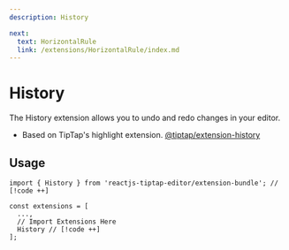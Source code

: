 ```yaml
---
description: History

next:
  text: HorizontalRule
  link: /extensions/HorizontalRule/index.md
---
```


# History

The History extension allows you to undo and redo changes in your editor.

- Based on TipTap's highlight extension. [@tiptap/extension-history](https://www.npmjs.com/package/@tiptap/extension-history)

## Usage

```tsx
import { History } from 'reactjs-tiptap-editor/extension-bundle'; // [!code ++]

const extensions = [
  ...,
  // Import Extensions Here
  History // [!code ++]
];
```
